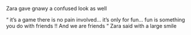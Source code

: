 Zara gave gnawy a confused look as well 

“ it’s a game there is no pain involved... it’s only for fun... fun is something you do with friends !! And we are friends “ Zara said with a large smile